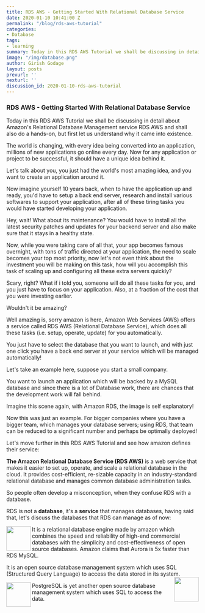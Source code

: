 ```yaml
---
title: RDS AWS - Getting Started With Relational Database Service
date: 2020-01-10 10:41:00 Z
permalink: "/blog/rds-aws-tutorial"
categories:
- Database
tags:
- learning
summary: Today in this RDS AWS Tutorial we shall be discussing in detail about Amazon's Relational Database Management service RDS AWS and shall also do a hands-on, but first  let us understand why it came into existence.
image: "/img/database.png"
author: Girish Godage
layout: posts
prevurl: ''
nexturl: ''
discussion_id: 2020-01-10-rds-aws-tutorial
---
```


### RDS AWS - Getting Started With Relational Database Service

Today in this RDS AWS Tutorial we shall be discussing in detail about Amazon's Relational Database Management service RDS AWS and shall also do a hands-on, but first  let us understand why it came into existence.

The world is changing, with every idea being converted into an application, millions of new applications go online every day. Now for any application or project to be successful, it should have a unique idea behind it.

Let's talk about you, you just had the world's most amazing idea, and you want to create an application around it.

Now imagine yourself 10 years back, when to have the application up and ready, you'd have to setup a back end server, research and install various softwares to support your application, after all of these tiring tasks you would have started developing your application.

Hey, wait! What about its maintenance? You would have to install all the latest security patches and updates for your backend server and also make sure that it stays in a healthy state.

Now, while you were taking care of all that, your app becomes famous overnight, with tons of traffic directed at your application, the need to scale becomes your top most priority, now let's not even think about the investment you will be making on this task, how will you accomplish this task of scaling up and configuring all these extra servers quickly?

Scary, right? What if i told you, someone will do all these tasks for you, and you just have to focus on your application. Also, at a fraction of the cost that you were investing earlier.

Wouldn't it be amazing?

Well amazing is, sorry amazon is here, Amazon Web Services (AWS) offers a service called RDS AWS (Relational Database Service), which does all these tasks (i.e. setup, operate, update) for you automatically.

You just have to select the database that you want to launch, and with just one click you have a back end server at your service which will be managed automatically!

Let's take an example here, suppose you start a small company.

You want to launch an application which will be backed by a MySQL database and since there is a lot of Database work, there are chances that the development work will fall behind.


Imagine this scene again, with Amazon RDS, the image is self explanatory!

Now this was just an example. For bigger companies where you have a bigger team, which manages your database servers; using RDS, that team can be reduced to a significant number and perhaps be optimally deployed!

Let's move further in this RDS AWS Tutorial and see how amazon defines their service:

**The Amazon Relational Database Service (RDS AWS)** is a web service that makes it easier to set up, operate, and scale a relational database in the cloud. It provides cost-efficient, re-sizable capacity in an industry-standard relational database and manages common database administration tasks.

So people often develop a misconception, when they confuse RDS with a database.

RDS is not a **database**, it's a **service** that manages databases, having said that, let's discuss the databases that RDS can manage as of now:


<img src="{{site.url}}{{site.baseurl}}/img/database/3/amazon_aurora-300x210.png" align="left" style="height: 64px"/> 
    It is a relational database engine made by amazon which combines the speed and reliability of high-end commercial databases with the simplicity and cost-effectiveness of open source databases. Amazon claims that Aurora is 5x faster than RDS MySQL.

It is an open source database management system which uses SQL (Structured Query Language) to access the data stored in its system.
<img src="{{site.url}}{{site.baseurl}}/img/database/3/mysql-logo-300x125.jpg" align="right" style="height: 64px"/> 


<img src="{{site.url}}{{site.baseurl}}/img/database/3/postgresql-logo-300x138.png" align="left" style="height: 64px"/>
PostgreSQL is yet another open source database management system which uses SQL to access the data.
